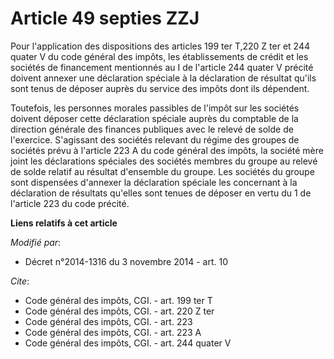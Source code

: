 # Article 49 septies ZZJ

Pour l'application des dispositions des articles 199 ter T,220 Z ter et 244 quater V du code général des impôts, les
établissements de crédit et les sociétés de financement mentionnés au I de l'article 244 quater V précité doivent annexer une
déclaration spéciale à la déclaration de résultat qu'ils sont tenus de déposer auprès du service des impôts dont ils
dépendent. 

Toutefois, les personnes morales passibles de l'impôt sur les sociétés doivent déposer cette déclaration spéciale auprès du
comptable de la direction générale des finances publiques avec le relevé de solde de l'exercice. S'agissant des sociétés
relevant du régime des groupes de sociétés prévu à l'article 223 A du code général des impôts, la société mère joint les
déclarations spéciales des sociétés membres du groupe au relevé de solde relatif au résultat d'ensemble du groupe. Les
sociétés du groupe sont dispensées d'annexer la déclaration spéciale les concernant à la déclaration de résultats qu'elles
sont tenues de déposer en vertu du 1 de l'article 223 du code précité.

**Liens relatifs à cet article**

_Modifié par_:

  - Décret n°2014-1316 du 3 novembre 2014 - art. 10

_Cite_:

  - Code général des impôts, CGI. - art. 199 ter T
  - Code général des impôts, CGI. - art. 220 Z ter
  - Code général des impôts, CGI. - art. 223
  - Code général des impôts, CGI. - art. 223 A
  - Code général des impôts, CGI. - art. 244 quater V
